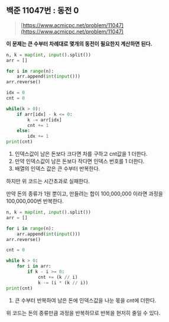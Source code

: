## 백준 11047번 : 동전 0

> [https://www.acmicpc.net/problem/11047](https://www.acmicpc.net/problem/11047)

**이 문제는 큰 수부터 차례대로 몇개의 동전이 필요한지 계산하면 된다.**

```python
n, k = map(int, input().split())
arr = []

for i in range(n):
    arr.append(int(input()))
arr.reverse()

idx = 0
cnt = 0

while(k > 0):
    if arr[idx] - k <= 0:
        k -= arr[idx]
        cnt += 1
    else:
        idx += 1
print(cnt)
```

1. 인덱스값이 남은 돈보다 크다면 차를 구하고 cnt값을 1 더한다.
2. 만약 인덱스값이 남은 돈보다 작다면 인덱스 번호를 1 더한다.
3. 배열의 인덱스 값은 큰 수부터 반복한다.

하지만 위 코드는 시간초과로 실패한다.

만약 돈의 종류가 1원 뿐이고, 만들려는 합이 100,000,000 이라면 과정을 100,000,000번 반복한다.

```python
n, k = map(int, input().split())
arr = []

for i in range(n):
    arr.append(int(input()))
arr.reverse()

cnt = 0

while k > 0:
    for i in arr:
        if k - i >= 0:
            cnt += (k // i)
            k -= (i * (k // i))
print(cnt)
```

1. 큰 수부터 반복하여 남은 돈에 인덱스값을 나눈 몫을 cnt에 더한다.

위 코드는 돈의 종류만큼 과정을 반복하므로 반복을 현저히 줄일 수 있다.

